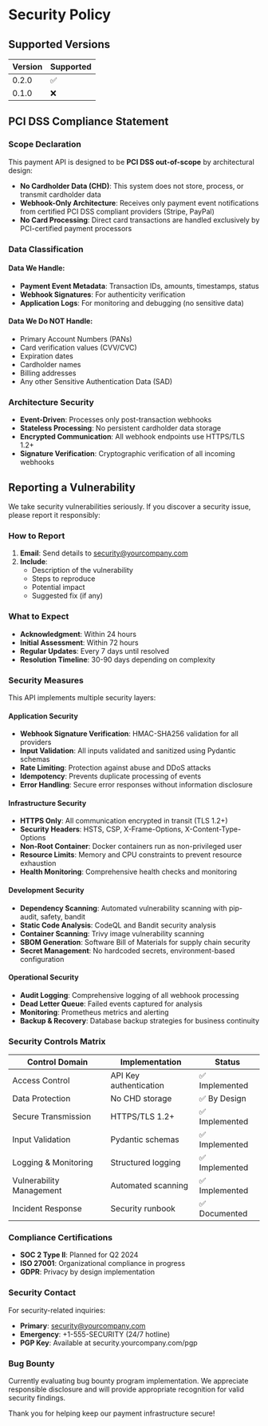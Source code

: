 # Security Policy

## Supported Versions

| Version | Supported          |
| ------- | ------------------ |
| 0.2.0   | :white_check_mark: |
| 0.1.0   | :x:                |

## PCI DSS Compliance Statement

### Scope Declaration

This payment API is designed to be **PCI DSS out-of-scope** by architectural design:

- **No Cardholder Data (CHD)**: This system does not store, process, or transmit cardholder data
- **Webhook-Only Architecture**: Receives only payment event notifications from certified PCI DSS compliant providers (Stripe, PayPal)
- **No Card Processing**: Direct card transactions are handled exclusively by PCI-certified payment processors

### Data Classification

#### Data We Handle:
- **Payment Event Metadata**: Transaction IDs, amounts, timestamps, status
- **Webhook Signatures**: For authenticity verification
- **Application Logs**: For monitoring and debugging (no sensitive data)

#### Data We Do NOT Handle:
- Primary Account Numbers (PANs)
- Card verification values (CVV/CVC)
- Expiration dates
- Cardholder names
- Billing addresses
- Any other Sensitive Authentication Data (SAD)

### Architecture Security

- **Event-Driven**: Processes only post-transaction webhooks
- **Stateless Processing**: No persistent cardholder data storage
- **Encrypted Communication**: All webhook endpoints use HTTPS/TLS 1.2+
- **Signature Verification**: Cryptographic verification of all incoming webhooks

## Reporting a Vulnerability

We take security vulnerabilities seriously. If you discover a security issue, please report it responsibly:

### How to Report

1. **Email**: Send details to security@yourcompany.com
2. **Include**:
   - Description of the vulnerability
   - Steps to reproduce
   - Potential impact
   - Suggested fix (if any)

### What to Expect

- **Acknowledgment**: Within 24 hours
- **Initial Assessment**: Within 72 hours
- **Regular Updates**: Every 7 days until resolved
- **Resolution Timeline**: 30-90 days depending on complexity

### Security Measures

This API implements multiple security layers:

#### Application Security
- **Webhook Signature Verification**: HMAC-SHA256 validation for all providers
- **Input Validation**: All inputs validated and sanitized using Pydantic schemas
- **Rate Limiting**: Protection against abuse and DDoS attacks
- **Idempotency**: Prevents duplicate processing of events
- **Error Handling**: Secure error responses without information disclosure

#### Infrastructure Security
- **HTTPS Only**: All communication encrypted in transit (TLS 1.2+)
- **Security Headers**: HSTS, CSP, X-Frame-Options, X-Content-Type-Options
- **Non-Root Container**: Docker containers run as non-privileged user
- **Resource Limits**: Memory and CPU constraints to prevent resource exhaustion
- **Health Monitoring**: Comprehensive health checks and monitoring

#### Development Security
- **Dependency Scanning**: Automated vulnerability scanning with pip-audit, safety, bandit
- **Static Code Analysis**: CodeQL and Bandit security analysis
- **Container Scanning**: Trivy image vulnerability scanning
- **SBOM Generation**: Software Bill of Materials for supply chain security
- **Secret Management**: No hardcoded secrets, environment-based configuration

#### Operational Security
- **Audit Logging**: Comprehensive logging of all webhook processing
- **Dead Letter Queue**: Failed events captured for analysis
- **Monitoring**: Prometheus metrics and alerting
- **Backup & Recovery**: Database backup strategies for business continuity

### Security Controls Matrix

| Control Domain | Implementation | Status |
|----------------|----------------|---------|
| Access Control | API Key authentication | ✅ Implemented |
| Data Protection | No CHD storage | ✅ By Design |
| Secure Transmission | HTTPS/TLS 1.2+ | ✅ Implemented |
| Input Validation | Pydantic schemas | ✅ Implemented |
| Logging & Monitoring | Structured logging | ✅ Implemented |
| Vulnerability Management | Automated scanning | ✅ Implemented |
| Incident Response | Security runbook | ✅ Documented |

### Compliance Certifications

- **SOC 2 Type II**: Planned for Q2 2024
- **ISO 27001**: Organizational compliance in progress
- **GDPR**: Privacy by design implementation

### Security Contact

For security-related inquiries:
- **Primary**: security@yourcompany.com
- **Emergency**: +1-555-SECURITY (24/7 hotline)
- **PGP Key**: Available at security.yourcompany.com/pgp

### Bug Bounty

Currently evaluating bug bounty program implementation. We appreciate responsible disclosure and will provide appropriate recognition for valid security findings.

Thank you for helping keep our payment infrastructure secure!